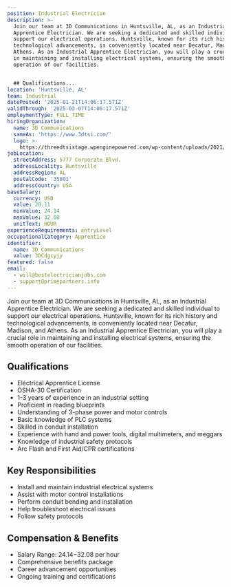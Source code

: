 ```yaml
---
position: Industrial Electrician
description: >-
  Join our team at 3D Communications in Huntsville, AL, as an Industrial
  Apprentice Electrician. We are seeking a dedicated and skilled individual to
  support our electrical operations. Huntsville, known for its rich history and
  technological advancements, is conveniently located near Decatur, Madison, and
  Athens. As an Industrial Apprentice Electrician, you will play a crucial role
  in maintaining and installing electrical systems, ensuring the smooth
  operation of our facilities.


  ## Qualifications...
location: 'Huntsville, AL'
team: Industrial
datePosted: '2025-01-21T14:06:17.571Z'
validThrough: '2025-03-07T14:06:17.571Z'
employmentType: FULL_TIME
hiringOrganization:
  name: 3D Communications
  sameAs: 'https://www.3dtsi.com/'
  logo: >-
    https://threedtsistage.wpenginepowered.com/wp-content/uploads/2021/01/logo-default.png
jobLocation:
  streetAddress: 5777 Corporate Blvd.
  addressLocality: Huntsville
  addressRegion: AL
  postalCode: '35801'
  addressCountry: USA
baseSalary:
  currency: USD
  value: 28.11
  minValue: 24.14
  maxValue: 32.08
  unitText: HOUR
experienceRequirements: entryLevel
occupationalCategory: Apprentice
identifier:
  name: 3D Communications
  value: 3DCdgcyjy
featured: false
email:
  - will@bestelectricianjobs.com
  - support@primepartners.info
---
```




Join our team at 3D Communications in Huntsville, AL, as an Industrial Apprentice Electrician. We are seeking a dedicated and skilled individual to support our electrical operations. Huntsville, known for its rich history and technological advancements, is conveniently located near Decatur, Madison, and Athens. As an Industrial Apprentice Electrician, you will play a crucial role in maintaining and installing electrical systems, ensuring the smooth operation of our facilities.

## Qualifications

- Electrical Apprentice License
- OSHA-30 Certification
- 1-3 years of experience in an industrial setting
- Proficient in reading blueprints
- Understanding of 3-phase power and motor controls
- Basic knowledge of PLC systems
- Skilled in conduit installation
- Experience with hand and power tools, digital multimeters, and meggars
- Knowledge of industrial safety protocols
- Arc Flash and First Aid/CPR certifications

## Key Responsibilities

- Install and maintain industrial electrical systems
- Assist with motor control installations
- Perform conduit bending and installation
- Help troubleshoot electrical issues
- Follow safety protocols

## Compensation & Benefits

- Salary Range: $24.14-$32.08 per hour
- Comprehensive benefits package
- Career advancement opportunities
- Ongoing training and certifications
